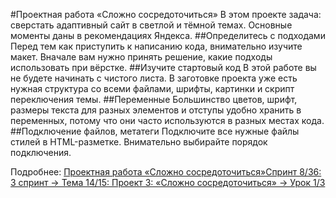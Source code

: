 #Проектная работа «Сложно сосредоточиться»
В этом проекте задача: сверстать адаптивный сайт в светлой и тёмной темах. Основные моменты даны в рекомендациях Яндекса.
##Определитесь с подходами
Перед тем как приступить к написанию кода, внимательно изучите макет. Вначале вам нужно принять решение, какие подходы использовать при вёрстке.
##Изучите стартовый код
В этой работе вы не будете начинать с чистого листа. В заготовке проекта уже есть нужная структура со всеми файлами, шрифты, картинки и скрипт переключения темы.
##Переменные
Большинство цветов, шрифт, размеры текста для разных элементов и отступы удобно хранить в переменных, потому что они часто используются в разных местах кода. 
##Подключение файлов, метатеги
Подключите все нужные файлы стилей в HTML-разметке. Внимательно выбирайте порядок подключения. 

Подробнее: 
[Проектная работа «Сложно сосредоточиться»Спринт 8/36: 3 спринт → Тема 14/15: Проект 3: «Сложно сосредоточиться» → Урок 1/3](https://practicum.yandex.ru/learn/fullstack-developer/courses/88fa9347-fe2e-4956-8e48-7251799c72a7/sprints/288962/topics/c18f6d98-31ad-4e1f-a761-259a4bd3af9d/lessons/f98b48c6-5e16-4825-a23c-c0f56a3de115/)